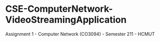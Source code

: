# CSE-ComputerNetwork-VideoStreamingApplication
Assignment 1 - Computer Network (CO3094) - Semester 211 - HCMUT
